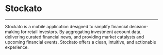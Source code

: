# Stockato

---

Stockato is a mobile application designed to simplify financial decision-making for retail investors. By aggregating investment account data, delivering curated financial news, and providing market catalysts and upcoming financial events, Stockato offers a clean, intuitive, and actionable experience.